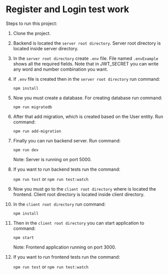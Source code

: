 # Register and Login test work

Steps to run this project:

1. Clone the project.

2. Backend is located the `server root directory`. Server root directory is located inside server directory.

3. In the `server root directory` create `.env` file. File named `.envExample` shows all the required fields. Note that in JWT_SECRET you can write any word and number combination you want.

4. If `.env` file is created then in the `server root directory` run command:

   `npm install`

5. Now you must create a database. For creating database run command:

   `npm run migratedb`

6. After that add migration, which is created based on the User entity. Run command:

   `npm run add-migration`

7. Finally you can run backend server. Run command:

   `npm run dev`

   Note: Server is running on port 5000.

8. If you want to run backend tests run the command:

   `npm run test` or `npm run test:watch`

9. Now you must go to the `client root directory` where is located the frontend. Client root directory is located inside client directory.

10. In the `client root directory` run command:

    `npm install`

11. Then in the `client root directory` you can start application to command:

    `npm start`

    Note: Frontend application running on port 3000.

12. If you want to run frontend tests run the command:

    `npm run test` or `npm run test:watch`
